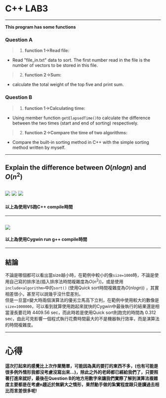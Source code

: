 # **C++ LAB3**
---
**This program has some functions**

### **Question A**
>1. **function 1->Read file:**
+ Read "file_in.txt" data to sort.
The first number read in the file is the number of vectors to be stored in this file.
>2. **function 2->Sum:**
+ calculate the total weight of the top five and print sum.

### **Question B**
>1. **function 1->Calculating time:**
+ Using member function `getElapsedTime()`to calculate the difference between the two times (start and end of sorting) respectively.
>2. **function 2->Compare the time of two algorithms:**
+ Compare the built-in sorting method in C++ with the simple sorting method written by myself.

---
## **Explain the difference between *O*($n log n$) and *O*($n^2$)**

![](https://i.imgur.com/i9hF2qn.jpg)
![](https://i.imgur.com/v1xxKIM.jpg)
![](https://i.imgur.com/Mlnca0S.jpg)
---
#### **以上為使用VS跑C++ compile時間**
---
![](https://i.imgur.com/ryKgVMW.jpg)
---
#### **以上為使用Cygwin run g++ compile時間**
---
## **結論** 

不論是哪個都可以看出當size越小時，在範例中較小的像`size=1000`時，不論是使用自己寫的排序法(插入排序法時間複雜度為*O*($n^2$))，或是使用`include<algorithm>`中的`sort()` (使用Quick sort時間複雜度為*O*($n log n$)) ，其實相差很小，甚至可以說幾乎沒什麼差別。     
但是一旦當n變大時兩個演算法的優劣立馬高下立判，在範例中使用較大的數像是`size=1000000`，可以看到就算使用跑起來就快的Cygwin中最後執行的結果還是相當漫長要花時 4409.56 sec，而此時若是使用Quick sort則跑完的時間為 0.312 sec，由此可見影響一個程式執行花費時間最大的不是機器執行效率，而是演算法的時間複雜度。 


---
# **心得**
#### 這次打起來的感覺比上次作業簡單，可能因為真的要打的東西不多，(也有可能是很多例外情形我都沒考慮沒寫出來...)，除此之外的老師都已經給我們了，只要照著打進來就好，最後在Question B的地方用數字來讓我們實際了解到演算法複雜度主要都是在考慮n趨近於無窮大之情形，果然動手做的紮實程度跟只是讀過去相比而言差很多呢!




